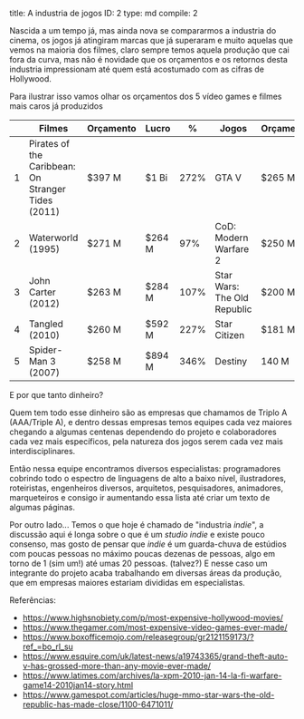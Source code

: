 title:          A industria de jogos
ID:             2
type:           md
compile:        2


Nascida a um tempo já, mas ainda nova se compararmos a industria do cinema, os jogos já atingiram marcas que já superaram e muito aquelas que vemos na maioria dos filmes, claro sempre temos aquela produção que cai fora da curva, mas não é novidade que os orçamentos e os retornos desta industria impressionam até quem está acostumado com as cifras de Hollywood. 

Para ilustrar isso vamos olhar os orçamentos dos 5 vídeo games e filmes mais caros já produzidos

|       |Filmes | Orçamento | Lucro | % | Jogos | Orçamento | Lucro | % |   
|:---:|--------|--------------|---------|----|-----|--------------|--------|---| 
| 1 |  Pirates of the Caribbean: On Stranger Tides (2011) | $397 M | $1 Bi| 272% | GTA V   | $265 M| $6Bi |  2264% |
| 2 | Waterworld (1995) | $271 M | $264 M | 97% | CoD: Modern Warfare 2  | $250 M | $1 Bi | 400% | 
| 3 | John Carter (2012) | $263 M | $284 M | 107% | Star Wars: The Old Republic  | $200 M | ~$1 Bi | 500% | 
| 4 | Tangled (2010) | $260  M| $592 M | 227% | Star Citizen  | $181 M | ... é complicado! | ???% | 
| 5 | Spider-Man 3 (2007) | $258 M | $894 M | 346% | Destiny | 140 M | $1Bi | 714% | 

E por que tanto dinheiro? 

Quem tem todo esse dinheiro são as empresas que chamamos de Triplo A (AAA/Triple A), e dentro dessas empresas temos equipes cada vez maiores chegando a algumas centenas dependendo do projeto e colaboradores cada vez mais específicos, pela natureza dos jogos serem cada vez mais interdisciplinares.

Então nessa equipe encontramos diversos especialistas: programadores cobrindo todo o espectro de linguagens de alto a baixo nível, ilustradores, roteiristas, engenheiros diversos, arquitetos, pesquisadores, animadores, marqueteiros e consigo ir aumentando essa lista até criar um texto de algumas páginas.

Por outro lado... Temos o que hoje é chamado de "industria *indie*", a discussão aqui é longa sobre o que é um *studio indie* e existe pouco consenso, mas gosto de pensar que *indie* é um guarda-chuva de estúdios com poucas pessoas no máximo poucas dezenas de pessoas, algo em torno de 1  (sim um!) até umas 20 pessoas. (talvez?) E nesse caso um integrante do projeto acaba trabalhando em diversas áreas da produção, que em empresas maiores estariam divididas em especialistas.





Referências:
- https://www.highsnobiety.com/p/most-expensive-hollywood-movies/
- https://www.thegamer.com/most-expensive-video-games-ever-made/
- https://www.boxofficemojo.com/releasegroup/gr2121159173/?ref_=bo_rl_su
- https://www.esquire.com/uk/latest-news/a19743365/grand-theft-auto-v-has-grossed-more-than-any-movie-ever-made/
- https://www.latimes.com/archives/la-xpm-2010-jan-14-la-fi-warfare-game14-2010jan14-story.html
- https://www.gamespot.com/articles/huge-mmo-star-wars-the-old-republic-has-made-close/1100-6471011/